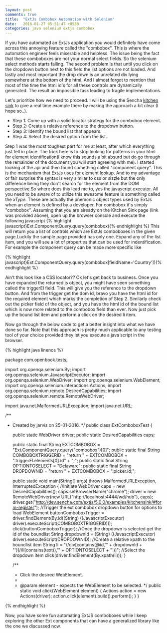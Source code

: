 ```yaml
---
layout: post
comments: true
title:  "ExtJs Combobox Automation with Selenium"
date:   2016-01-27 05:51:47 +0530
categories: java selenium extjs combobox 
---
```

If you have automated an ExtJs application you would definitely have come across this annoying feature called the "combobox". This is where the automation engineer feels miserable and helpless. The issue being the fact that these comboboxes are not your normal select fields. So the selenium select methods starts failing. The second problem is that until you click on the dropdown button next to this field the list options are not loaded. And lastly and most important the drop down is an unrelated div lying somewhere at the bottom of the html. And I almost forgot to mention that most of the time the html id's for all these controls are dynamically generated. The result an impossible task leading to fragile implementations.

Let's prioritize how we need to proceed. I will be using the Sencha [kitchen sink] to give a real time example there by making the approach a bit clear (I hope so..).
 - Step 1: Come up with a solid locator strategy for the combobox element.
 - Step 2: Create a relative reference to the dropdown button.
 - Step 3: Identify the bound list that appears.
 - Step 4: Select the desired option from the list.
 
Step 1 was the most toughest part for me at least, after which everything just fell in place. The trick here is to stop looking for patterns in your html for element identification(I know this sounds a bit absurd but do go through the remainder of the document you will start agreeing with me). I started looking at the api and then found something called "component query". This is the mechanism that ExtJs uses for element lookup. And to my advantage or fair surprise the syntax is very similar to css or sizzle but the only difference being they don't search for the element from the DOM perspective.So where does this lead me to, yes the javascript executor. All you need to be aware of to utilize this awesome feature is something called the _xType_. These are actually the pnemonic object types used by ExtJs when an element is defined by a developer. For combobox it's simply "combobox". Assuming that you are already on the Kitchen Sink page (link was provided above), open up the browser console and execute the following javascript 
 {% highlight javascript}Ext.ComponentQuery.query(combobox){% endhighlight %} 
 This will return you a list of controls which are ExtJs comboboxes in the given page.Luckily the sample page provided has only one. Expand any of the list item, and you will see a lot of properties that can be used for indentification. For example the component query can be made more specific like 

  {% highlight javascript}Ext.ComponentQuery.query(combobox[fieldName='Country']){% endhighlight %} 

Ain't this look like a CSS locator?? Ok let's get back to business. Once you have expanded the returned js object, you might have seen something called the triggerEl field. This will give you the reference to the dropdown button. And from the trigger get the dom id, bravo you have the html id for the required element which marks the completion of Step 2. Similarly check out the picker field of the object, and you have the html id of the bound list which is now more related to the combobox field than ever. Now just pick up the bound list item and perform a click on the desired li item. 
 
Now go through the below code to get a better insight into what we have done so far. Note that this approach is pretty much applicable to any testing tool of your choice provided they let you execute a java script in the browser.
 
{% highlight java linenos %}

package com.openbook.tests;

import org.openqa.selenium.By;
import org.openqa.selenium.JavascriptExecutor;
import org.openqa.selenium.WebDriver;
import org.openqa.selenium.WebElement;
import org.openqa.selenium.interactions.Actions;
import org.openqa.selenium.remote.DesiredCapabilities;
import org.openqa.selenium.remote.RemoteWebDriver;

import java.net.MalformedURLException;
import java.net.URL;

/**
 * Created by jarvis on 25-01-2016.
 */
public class ExtComboboxTest {

    public static WebDriver driver;
    public static DesiredCapabilities caps;

    public static final String EXTCOMBOBOX = "Ext.ComponentQuery.query(\"combobox\")[0]";
    public static final String COMBOBOXTRIGGERID = "return " + EXTCOMBOBOX + ".triggerEl.elements[0].id" + ";";
    public static final String OPTIONTOSELECT = "Delaware";
    public static final String DROPDOWNID = "return " + EXTCOMBOBOX + ".picker.id;";

    public static void main(String[] args) throws MalformedURLException, InterruptedException {
        //Initiate WebDriver
        caps = new DesiredCapabilities();
        caps.setBrowserName("chrome");
        driver = new RemoteWebDriver(new URL("http://localhost:4444/wd/hub"), caps);
        driver.get("http://dev.sencha.com/extjs/5.0.0/examples/kitchensink/#form-register");
        //Trigger the ext combobox dropdown button for options to load
        WebElement buttonComboboxTrigger = driver.findElement(By.id((String) ((JavascriptExecutor) driver).executeScript(COMBOBOXTRIGGERID)));
        click(buttonComboboxTrigger);
        //Once the dropdown is selected get the id of the boundlist
        String dropdownId = (String) ((JavascriptExecutor) driver).executeScript(DROPDOWNID);
        //Create a relative xpath to the boundlist item
        String li = "//div[contains(@id,'" + dropdownId + "')]//li[contains(text(),'" + OPTIONTOSELECT + "')]";
        //Select the dropdown item
        click(driver.findElement(By.xpath(li)));
    }

    /**
     * Click the desired WebElement.
     *
     * @param element - expects the WebElement to be selected.
     */
    public static void click(WebElement element) {
        Actions action = new Actions(driver);
        action.click(element).build().perform();
    }
}

    
{% endhighlight %} 

Now, you have some fun automating ExtJS comboboxes while I keep exploring the other Ext components that can have a generalized library like the one we discussed now.

[kitchen sink]: http://dev.sencha.com/extjs/5.0.0/examples/kitchensink/#form-register